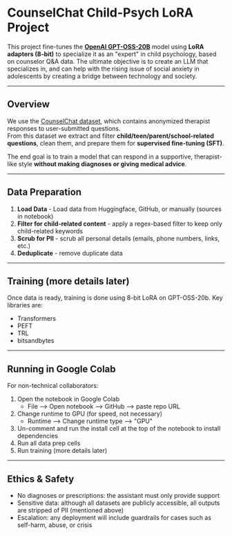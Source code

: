 # CounselChat Child-Psych LoRA Project

This project fine-tunes the **[OpenAI GPT-OSS-20B](https://huggingface.co/openai/gpt-oss-20b)** model using **LoRA adapters (8-bit)** to specialize it as an "expert" in child psychology, based on counselor Q&A data. The ultimate objective is to create an LLM that specializes in, and can help with the rising issue of social anxiety in adolescents by creating a bridge between technology and society.

---

## Overview

We use the [CounselChat dataset](https://huggingface.co/datasets/nbertagnolli/counsel-chat), which contains anonymized therapist responses to user-submitted questions.  
From this dataset we extract and filter **child/teen/parent/school-related questions**, clean them, and prepare them for **supervised fine-tuning (SFT)**.

The end goal is to train a model that can respond in a supportive, therapist-like style **without making diagnoses or giving medical advice**.

---

## Data Preparation

1. **Load Data**  - Load data from Huggingface, GitHub, or manually (sources in notebook)
2. **Filter for child-related content** - apply a regex-based filter to keep only child-related keywords
3. **Scrub for PII** - scrub all personal details (emails, phone numbers, links, etc.)
4. **Deduplicate** - remove duplicate data

--- 

## Training (more details later)
Once data is ready, training is done using 8-bit LoRA on GPT-OSS-20b.
Key libraries are:
- Transformers
- PEFT 
- TRL
- bitsandbytes

---

## Running in Google Colab
For non-technical collaborators:
1. Open the notebook in Google Colab
    - File --> Open notebook --> GitHub --> paste repo URL
2. Change runtime to GPU (for speed, not necessary)
    - Runtime --> Change runtime type --> "GPU"
3. Un-comment and run the install cell at the top of the notebook to install dependencies
4. Run all data prep cells
5. Run training (more details later)

--- 

## Ethics & Safety
- No diagnoses or prescriptions: the assistant must only provide support
- Sensitive data: although all datasets are publicly accessible, all outputs are stripped of PII (mentioned above)
- Escalation: any deployment will include guardrails for cases such as self-harm, abuse, or crisis